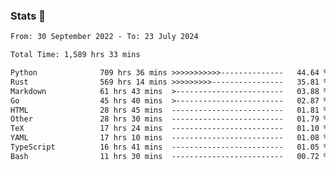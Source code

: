 ### Stats 👋
<!--START_SECTION:waka-->

```txt
From: 30 September 2022 - To: 23 July 2024

Total Time: 1,589 hrs 33 mins

Python              709 hrs 36 mins >>>>>>>>>>>--------------   44.64 %
Rust                569 hrs 14 mins >>>>>>>>>----------------   35.81 %
Markdown            61 hrs 43 mins  >------------------------   03.88 %
Go                  45 hrs 40 mins  >------------------------   02.87 %
HTML                28 hrs 45 mins  -------------------------   01.81 %
Other               28 hrs 30 mins  -------------------------   01.79 %
TeX                 17 hrs 24 mins  -------------------------   01.10 %
YAML                17 hrs 10 mins  -------------------------   01.08 %
TypeScript          16 hrs 41 mins  -------------------------   01.05 %
Bash                11 hrs 30 mins  -------------------------   00.72 %
```

<!--END_SECTION:waka-->

<!--
**buhaytza2005/buhaytza2005** is a ✨ _special_ ✨ repository because its `README.md` (this file) appears on your GitHub profile.

Here are some ideas to get you started:

- 🔭 I’m currently working on ...
- 🌱 I’m currently learning ...
- 👯 I’m looking to collaborate on ...
- 🤔 I’m looking for help with ...
- 💬 Ask me about ...
- 📫 How to reach me: ...
- 😄 Pronouns: ...
- ⚡ Fun fact: ...
-->


